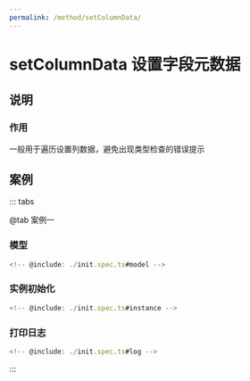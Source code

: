 ```yaml
---
permalink: /method/setColumnData/
---
```


# setColumnData 设置字段元数据

## 说明

### 作用

一般用于遍历设置列数据，避免出现类型检查的错误提示

## 案例

::: tabs

@tab 案例一

### 模型

```ts :no-line-numbers
<!-- @include: ./init.spec.ts#model -->
```

### 实例初始化

```ts :no-line-numbers
<!-- @include: ./init.spec.ts#instance -->
```

### 打印日志

```ts :no-line-numbers
<!-- @include: ./init.spec.ts#log -->
```

:::
